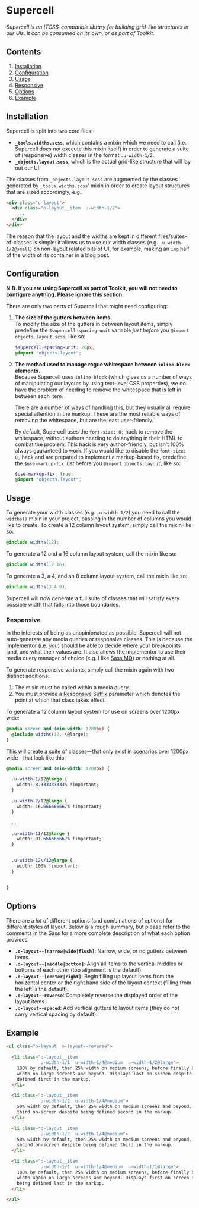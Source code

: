 # Supercell

_Supercell is an ITCSS-compatible library for building grid-like structures in our
UIs. It can be consumed on its own, or as part of Toolkit._

## Contents

1. [Installation](#installation)
2. [Configuration](#configuration)
3. [Usage](#usage)
  1. [Responsive](#responsive)
4. [Options](#options)
5. [Example](#example)

## Installation

Supercell is split into two core files:

* **`_tools.widths.scss`**, which contains a mixin which we need to call (i.e.
  Supercell does not execute this mixin itself) in order to generate a suite of
  (responsive) width classes in the format `.u-width-1/2`.
* **`_objects.layout.scss`**, which is the actual grid-like structure that will
  lay out our UI.

The classes from `_objects.layout.scss` are augmented by the classes generated
by `_tools.widths.scss`’ mixin in order to create layout structures that are
sized accordingly, e.g.:

```HTML
<div class="o-layout">
  <div class="o-layout__item  u-width-1/2">
    ...
  </div>
</div>
```

The reason that the layout and the widths are kept in different
files/suites-of-classes is simple: it allows us to use our width classes (e.g.
`.u-width-1/2@small`) on non-layout related bits of UI, for example, making an
`img` half of the width of its container in a blog post.

## Configuration

**N.B. If you are using Supercell as part of Toolkit, you will not need to
configure anything. Please ignore this section.**

There are only two parts of Supercell that might need configuring:

1. **The size of the gutters between items.**  
   To modify the size of the gutters in between layout items, simply predefine
   the `$supercell-spacing-unit` variable _just before_ you `@import`
   `objects.layout.scss`, like so:

   ```SCSS
   $supercell-spacing-unit: 20px;
   @import "objects.layout";
   ```
2. **The method used to manage rogue whitespace between `inline-block` elements.**  
   Because Supercell uses `inline-block` (which gives us a number of ways of
   manipulating our layouts by using text-level CSS properties), we do have the
   problem of needing to remove the whitespace that is left in between each
   item.

   There are [a number of ways of handling
   this](https://jsfiddle.net/9dy6rwfz/), but they usually all require special
   attention in the markup. These are the most reliable ways of removing the
   whitespace, but are the least user-friendly.

   By default, Supercell uses the `font-size: 0;` hack to remove the whitespace,
   without authors needing to do anything in their HTML to combat the problem.
   This hack is very author-friendly, but isn’t 100% always guaranteed to work.
   If you would like to disable the `font-size: 0;` hack and are prepared to
   implement a markup-based fix, predefine the `$use-markup-fix` just before you
   `@import` `objects.layout`, like so:
   ```SCSS
   $use-markup-fix: true;
   @import "objects.layout";
   ```

## Usage

To generate your width classes (e.g. `.u-width-1/2`) you need to call the
`widths()` mixin in your project, passing in the number of columns you would
like to create. To create a 12 column layout system, simply call the mixin like
so:

```SCSS
@include widths(12);
```

To generate a 12 and a 16 column layout system, call the mixin like so:

```SCSS
@include widths(12 16);
```

To generate a 3, a 4, and an 8 column layout system, call the mixin like so:

```SCSS
@include widths(3 4 8);
```

Supercell will now generate a full suite of classes that will satisfy every
possible width that falls into those boundaries.

### Responsive

In the interests of being as unopinionated as possible, Supercell will not
auto-generate any media queries or responsive classes. This is because the
implementor (i.e. _you_) should be able to decide  where your breakpoints land,
and what their values are. It also allows the implementor to use their media
query manager of choice (e.g. I like [Sass
MQ](https://github.com/sass-mq/sass-mq)) or nothing at all.

To generate responsive variants, simply call the mixin again with two distinct
additions:

1. The mixin must be called within a media query.
2. You must provide a [Responsive
   Suffix](http://csswizardry.com/2015/08/bemit-taking-the-bem-naming-convention-a-step-further/#responsive-suffixes)
   parameter which denotes the point at which that class takes effect.

To generate a 12 column layout system for use on screens over 1200px wide:

```SCSS
@media screen and (min-width: 1200px) {
  @include widths(12, \@large);
}
```

This will create a suite of classes—that only exist in scenarios over 1200px
wide—that look like this:

```CSS
@media screen and (min-width: 1200px) {

  .u-width-1/12@large {
    width: 8.333333333% !important;
  }

  .u-width-2/12@large {
    width: 16.666666667% !important;
  }

  ...

  .u-width-11/12@large {
    width: 91.666666667% !important;
  }


  .u-width-12\/12@large {
    width: 100% !important;
  }


}
```

## Options

There are a _lot_ of different options (and combinations of options) for
different styles of layout. Below is a rough summary, but please refer to the
comments in the Sass for a more complete description of what each option
provides.

* **`.o-layout--[narrow|wide|flush]`**: Narrow, wide, or no gutters between
  items.
* **`.o-layout--[middle|bottom]`**: Align all items to the vertical middles or
  bottoms of each other (top alignment is the default).
* **`.o-layout--[center|right]`**: Begin filling up layout items from the
  horizontal center or the right hand side of the layout context (filling from
  the left is the default).
* **`.o-layout--reverse`**: Completely reverse the displayed order of the layout
  items.
* **`.o-layout--spaced`**: Add vertical gutters to layout items (they do not
  carry vertical spacing by default).

## Example

```HTML
<ul class="o-layout  o-layout--reverse">

  <li class="o-layout__item
             u-width-1/1  u-width-1/4@medium  u-width-1/2@large">
    100% by default, then 25% width on medium screens, before finally being 50%
    width on large screens and beyond. Displays last on-screen despite being
    defined first in the markup.
  </li>

  <li class="o-layout__item
             u-width-1/2  u-width-1/4@medium">
    50% width by default, then 25% width on medium screens and beyond. Displays
    third on-screen despite being defined second in the markup.
  </li>

  <li class="o-layout__item
             u-width-1/2  u-width-1/4@medium">
    50% width by default, then 25% width on medium screens and beyond. Displays
    second on-screen despite being defined third in the markup.
  </li>

  <li class="o-layout__item
             u-width-1/1  u-width-1/4@medium  u-width-1/1@large">
    100% by default, then 25% width on medium screens, before finally being 100%
    width again on large screens and beyond. Displays first on-screen despite
    being defined last in the markup.
  </li>

</ul>
```
